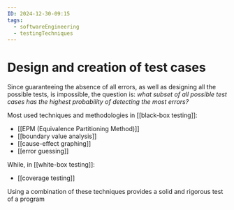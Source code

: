 ```yaml
---
ID: 2024-12-30-09:15
tags:
  - softwareEngineering
  - testingTechniques
---
```

# Design and creation of test cases

Since guaranteeing the absence of all errors, as well as designing all the possible tests, is impossible, the question is: *what subset of all possible test cases has the highest probability of detecting the most errors?*

Most used techniques and methodologies in [[black-box testing]]:
- [[EPM (Equivalence Partitioning Method)]]
- [[boundary value analysis]]
- [[cause-effect graphing]]
- [[error guessing]]

While, in [[white-box testing]]:
- [[coverage testing]]

Using a combination of these techniques provides a solid and rigorous test of a program